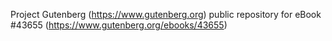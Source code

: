 Project Gutenberg (https://www.gutenberg.org) public repository for eBook #43655 (https://www.gutenberg.org/ebooks/43655)
